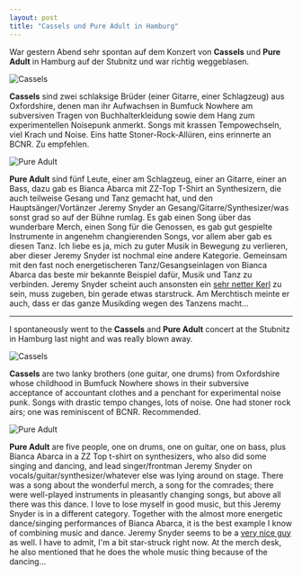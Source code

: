 ```yaml
---
layout: post
title: "Cassels und Pure Adult in Hamburg"
---
```


War gestern Abend sehr spontan auf dem Konzert von **Cassels** und **Pure Adult** in Hamburg auf der Stubnitz und war richtig weggeblasen.

![Cassels](/images/2025-03-08-cassels-pure-adult/cassels.jpg)

**Cassels** sind zwei schlaksige Brüder (einer Gitarre, einer Schlagzeug) aus Oxfordshire, denen man ihr Aufwachsen in Bumfuck Nowhere am subversiven Tragen von Buchhalterkleidung sowie dem Hang zum experimentellen Noisepunk anmerkt. Songs mit krassen Tempowechseln, viel Krach und Noise. Eins hatte Stoner-Rock-Allüren, eins erinnerte an BCNR. Zu empfehlen.

![Pure Adult](/images/2025-03-08-cassels-pure-adult/pure-adult.jpg)

**Pure Adult** sind fünf Leute, einer am Schlagzeug, einer an Gitarre, einer an Bass, dazu gab es Bianca Abarca mit ZZ-Top T-Shirt an Synthesizern, die auch teilweise Gesang und Tanz gemacht hat, und den Hauptsänger/Vortänzer Jeremy Snyder an Gesang/Gitarre/Synthesizer/was sonst grad so auf der Bühne rumlag. Es gab einen Song über das wunderbare Merch, einen Song für die Genossen, es gab gut gespielte Instrumente in angenehm changierenden Songs, vor allem aber gab es diesen Tanz. Ich liebe es ja, mich zu guter Musik in Bewegung zu verlieren, aber dieser Jeremy Snyder ist nochmal eine andere Kategorie. Gemeinsam mit den fast noch energetischeren Tanz/Gesangseinlagen von Bianca Abarca das beste mir bekannte Beispiel dafür, Musik und Tanz zu verbinden. Jeremy Snyder scheint auch ansonsten ein [sehr netter Kerl](https://www.astonmics.com/EN/artist-details/Jeremy-Snyder) zu sein, muss zugeben, bin gerade etwas starstruck. Am Merchtisch meinte er auch, dass er das ganze Musikding wegen des Tanzens macht...

---

I spontaneously went to the **Cassels** and **Pure Adult** concert at the Stubnitz in Hamburg last night and was really blown away.

![Cassels](/images/2025-03-08-cassels-pure-adult/cassels.jpg)

**Cassels** are two lanky brothers (one guitar, one drums) from Oxfordshire whose childhood in Bumfuck Nowhere shows in their subversive acceptance of accountant clothes and a penchant for experimental noise punk. Songs with drastic tempo changes, lots of noise. One had stoner rock airs; one was reminiscent of BCNR. Recommended.

![Pure Adult](/images/2025-03-08-cassels-pure-adult/pure-adult.jpg)

**Pure Adult** are five people, one on drums, one on guitar, one on bass, plus Bianca Abarca in a ZZ Top t-shirt on synthesizers, who also did some singing and dancing, and lead singer/frontman Jeremy Snyder on vocals/guitar/synthesizer/whatever else was lying around on stage. There was a song about the wonderful merch, a song for the comrades; there were well-played instruments in pleasantly changing songs, but above all there was this dance. I love to lose myself in good music, but this Jeremy Snyder is in a different category. Together with the almost more energetic dance/singing performances of Bianca Abarca, it is the best example I know of combining music and dance. Jeremy Snyder seems to be a [very nice guy](https://www.astonmics.com/EN/artist-details/Jeremy-Snyder) as well. I have to admit, I'm a bit star-struck right now. At the merch desk, he also mentioned that he does the whole music thing because of the dancing...